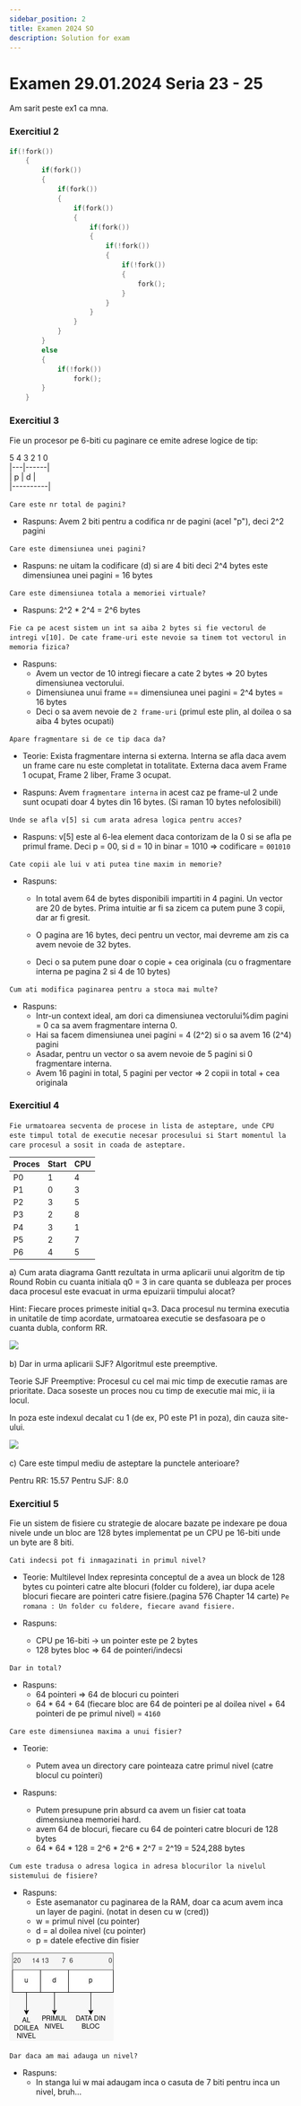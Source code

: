 ```yaml
---
sidebar_position: 2
title: Examen 2024 SO
description: Solution for exam
---
```


# Examen 29.01.2024 Seria 23 - 25


Am sarit peste ex1 ca mna.

### Exercitiul 2

```c
if(!fork())
    {
        if(fork())
        {
            if(fork())
            {
                if(fork())
                {
                    if(fork())
                    {
                        if(!fork())
                        {
                            if(!fork())
                            {
                                fork();
                            }
                        }
                    }
                }
            }
        }
        else
        {
            if(!fork())
                fork();
        }
    }
```

### Exercitiul 3

Fie un procesor pe 6-biti cu paginare ce emite adrese logice de tip:

5 4  3 2 1 0     
|---|------|  
| p | d    |   
|----------|

`Care este nr total de pagini?`

- Raspuns: Avem 2 biti pentru a codifica nr de pagini (acel "p"), deci 2^2 pagini

`Care este dimensiunea unei pagini?`

- Raspuns: ne uitam la codificare (d) si are 4 biti deci 2^4 bytes este dimensiunea unei pagini = 16 bytes

`Care este dimensiunea totala a memoriei virtuale?`

- Raspuns: 2^2 * 2^4 = 2^6 bytes

`Fie ca pe acest sistem un int sa aiba 2 bytes si fie vectorul de intregi v[10]. De cate frame-uri este nevoie sa tinem tot vectorul in memoria fizica?`

- Raspuns:
    - Avem un vector de 10 intregi fiecare a cate 2 bytes => 20 bytes dimensiunea vectorului.
    - Dimensiunea unui frame == dimensiunea unei pagini = 2^4 bytes = 16 bytes
    - Deci o sa avem nevoie de `2 frame-uri` (primul este plin, al doilea o sa aiba 4 bytes ocupati)

`Apare fragmentare si de ce tip daca da?`

- Teorie: Exista fragmentare interna si externa. Interna se afla daca avem un frame care nu este completat in totalitate. Externa daca avem Frame 1 ocupat, Frame 2 liber, Frame 3 ocupat.

- Raspuns: Avem `fragmentare interna` in acest caz pe frame-ul 2 unde sunt ocupati doar 4 bytes din 16 bytes. (Si raman 10 bytes nefolosibili)

`Unde se afla v[5] si cum arata adresa logica pentru acces?`

- Raspuns: v[5] este al 6-lea element daca contorizam de la 0 si se afla pe primul frame. Deci p = 00, si d = 10 in binar = 1010 => codificare = `001010`

`Cate copii ale lui v ati putea tine maxim in memorie?`

- Raspuns:
    - In total avem 64 de bytes disponibili impartiti in 4 pagini. Un vector are 20 de bytes. Prima intuitie ar fi sa zicem ca putem pune 3 copii, dar ar fi gresit.

    - O pagina are 16 bytes, deci pentru un vector, mai devreme am zis ca avem nevoie de 32 bytes.

    - Deci o sa putem pune doar o copie + cea originala (cu o fragmentare interna pe pagina 2 si 4 de 10 bytes)

`Cum ati modifica paginarea pentru a stoca mai multe?`

- Raspuns:
    - Intr-un context ideal, am dori ca dimensiunea vectorului%dim pagini = 0 ca sa avem fragmentare interna 0.
    - Hai sa facem dimensiunea unei pagini = 4 (2^2) si o sa avem 16 (2^4) pagini
    - Asadar, pentru un vector o sa avem nevoie de 5 pagini si 0 fragmentare interna.
    - Avem 16 pagini in total, 5 pagini per vector => 2 copii in total + cea originala

### Exercitiul 4

`Fie urmatoarea secventa de procese in lista de asteptare, unde CPU este timpul total de executie necesar procesului si Start momentul la care procesul a sosit in coada de asteptare.`

| Proces | Start | CPU |
|--------|-------|---- |
|P0 | 1 | 4|
|P1 | 0 | 3|
|P2 | 3 | 5|
|P3 | 2 | 8|
|P4 | 3 | 1|
|P5 | 2 | 7|
|P6 | 4 | 5|


a) Cum arata diagrama Gantt rezultata in urma aplicarii unui algoritm de tip Round Robin cu cuanta initiala q0 = 3 in care quanta se dubleaza per proces daca procesul este evacuat in urma epuizarii timpului alocat?

Hint: Fiecare proces primeste initial q=3. Daca procesul nu termina executia in unitatile de timp acordate, urmatoarea executie se desfasoara pe o cuanta dubla, conform RR.

![](rr.jpg)

b) Dar in urma aplicarii SJF? Algoritmul este preemptive.

Teorie SJF Preemptive: Procesul cu cel mai mic timp de executie ramas are prioritate. Daca soseste un proces nou cu timp de executie mai mic, ii ia locul.

In poza este indexul decalat cu 1 (de ex, P0 este P1 in poza), din cauza site-ului.

![](sjf.jpg)

c) Care este timpul mediu de asteptare la punctele anterioare?

Pentru RR: 15.57
Pentru SJF: 8.0

### Exercitiul 5

Fie un sistem de fisiere cu strategie de alocare bazate pe indexare pe doua nivele unde un bloc are 128 bytes implementat pe un CPU pe 16-biti unde un byte are 8 biti.

`Cati indecsi pot fi inmagazinati in primul nivel?`

- Teorie: Multilevel Index represinta conceptul de a avea un block de 128 bytes cu pointeri catre alte blocuri (folder cu foldere), iar dupa acele blocuri fiecare are pointeri catre fisiere.(pagina 576 Chapter 14 carte) `Pe romana : Un folder cu foldere, fiecare avand fisiere. `

- Raspuns:
    - CPU pe 16-biti -> un pointer este pe 2 bytes
    - 128 bytes bloc => 64 de pointeri/indecsi

`Dar in total?`

- Raspuns:
    - 64 pointeri => 64 de blocuri cu pointeri
    - 64 * 64 + 64 (fiecare bloc are 64 de pointeri pe al doilea nivel + 64 pointeri de pe primul nivel) = `4160`

`Care este dimensiunea maxima a unui fisier?`

- Teorie:
    - Putem avea un directory care pointeaza catre primul nivel (catre blocul cu pointeri)

- Raspuns:
    - Putem presupune prin absurd ca avem un fisier cat toata dimensiunea memoriei hard.
    - avem 64 de blocuri, fiecare cu 64 de pointeri catre blocuri de 128 bytes
    - 64 * 64 * 128 = 2^6 * 2^6 * 2^7 = 2^19 = 524,288 bytes

`Cum este tradusa o adresa logica in adresa blocurilor la nivelul sistemului de fisiere?`

- Raspuns:
    - Este asemanator cu paginarea de la RAM, doar ca acum avem inca un layer de pagini. (notat in desen cu w (cred))
    - w = primul nivel (cu pointer)
    - d = al doilea nivel (cu pointer)
    - p = datele efective din fisier

![alt text](media/ex5.jpg)

`Dar daca am mai adauga un nivel?`

- Raspuns:
    - In stanga lui w mai adaugam inca o casuta de 7 biti pentru inca un nivel, bruh...

